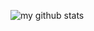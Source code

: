
![my github stats](https://github-readme-stats.vercel.app/api?username=xplovir&count_private=true&show_icons=true&theme=onedark&hide_border=true&include_all_commits=true)
